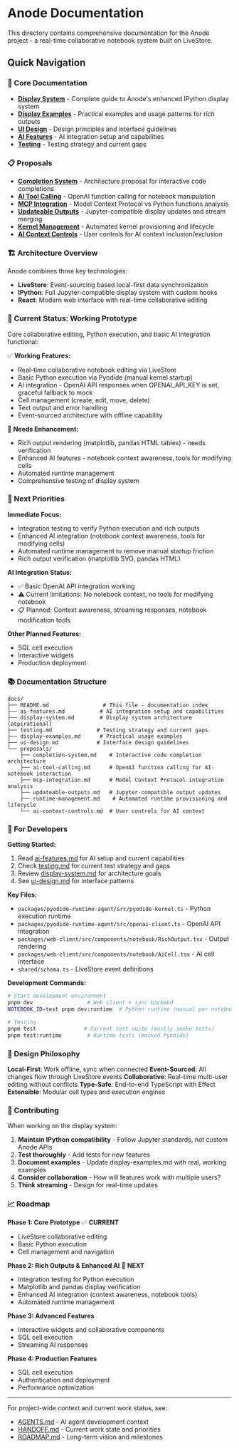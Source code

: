 # Anode Documentation

This directory contains comprehensive documentation for the Anode project - a real-time collaborative notebook system built on LiveStore.

## Quick Navigation

### 📖 Core Documentation
- **[Display System](./display-system.md)** - Complete guide to Anode's enhanced IPython display system
- **[Display Examples](./display-examples.md)** - Practical examples and usage patterns for rich outputs
- **[UI Design](./ui-design.md)** - Design principles and interface guidelines
- **[AI Features](./ai-features.md)** - AI integration setup and capabilities
- **[Testing](./testing.md)** - Testing strategy and current gaps

### 📋 Proposals
- **[Completion System](./proposals/completion-system.md)** - Architecture proposal for interactive code completions
- **[AI Tool Calling](./proposals/ai-tool-calling.md)** - OpenAI function calling for notebook manipulation
- **[MCP Integration](./proposals/mcp-integration.md)** - Model Context Protocol vs Python functions analysis
- **[Updateable Outputs](./proposals/updateable-outputs.md)** - Jupyter-compatible display updates and stream merging
- **[Kernel Management](./proposals/kernel-management.md)** - Automated kernel provisioning and lifecycle
- **[AI Context Controls](./proposals/ai-context-controls.md)** - User controls for AI context inclusion/exclusion

### 🏗️ Architecture Overview

Anode combines three key technologies:
- **LiveStore**: Event-sourcing based local-first data synchronization
- **IPython**: Full Jupyter-compatible display system with custom hooks
- **React**: Modern web interface with real-time collaborative editing

### 🚀 Current Status: Working Prototype

Core collaborative editing, Python execution, and basic AI integration functional:

✅ **Working Features:**
- Real-time collaborative notebook editing via LiveStore
- Basic Python execution via Pyodide (manual kernel startup)
- AI integration - OpenAI API responses when OPENAI_API_KEY is set, graceful fallback to mock
- Cell management (create, edit, move, delete)
- Text output and error handling
- Event-sourced architecture with offline capability

🚧 **Needs Enhancement:**
- Rich output rendering (matplotlib, pandas HTML tables) - needs verification
- Enhanced AI features - notebook context awareness, tools for modifying cells
- Automated runtime management
- Comprehensive testing of display system

### 🎯 Next Priorities

**Immediate Focus:**
- Integration testing to verify Python execution and rich outputs
- Enhanced AI integration (notebook context awareness, tools for modifying cells)
- Automated runtime management to remove manual startup friction
- Rich output verification (matplotlib SVG, pandas HTML)

**AI Integration Status:**
- ✅ Basic OpenAI API integration working
- ⚠️ Current limitations: No notebook context, no tools for modifying notebook
- 📋 Planned: Context awareness, streaming responses, notebook modification tools

**Other Planned Features:**
- SQL cell execution
- Interactive widgets
- Production deployment

### 📚 Documentation Structure

```
docs/
├── README.md                 # This file - documentation index
├── ai-features.md           # AI integration setup and capabilities
├── display-system.md        # Display system architecture (aspirational)
├── testing.md              # Testing strategy and current gaps
├── display-examples.md      # Practical usage examples
├── ui-design.md            # Interface design guidelines
└── proposals/
    ├── completion-system.md    # Interactive code completion architecture
    ├── ai-tool-calling.md      # OpenAI function calling for AI-notebook interaction
    ├── mcp-integration.md      # Model Context Protocol integration analysis
    ├── updateable-outputs.md   # Jupyter-compatible output updates
    ├── runtime-management.md    # Automated runtime provisioning and lifecycle
    └── ai-context-controls.md  # User controls for AI context
```

### 🔧 For Developers

**Getting Started:**
1. Read [ai-features.md](./ai-features.md) for AI setup and current capabilities
2. Check [testing.md](./testing.md) for current test strategy and gaps
3. Review [display-system.md](./display-system.md) for architecture goals
4. See [ui-design.md](./ui-design.md) for interface patterns

**Key Files:**
- `packages/pyodide-runtime-agent/src/pyodide-kernel.ts` - Python execution runtime
- `packages/pyodide-runtime-agent/src/openai-client.ts` - OpenAI API integration
- `packages/web-client/src/components/notebook/RichOutput.tsx` - Output rendering
- `packages/web-client/src/components/notebook/AiCell.tsx` - AI cell interface
- `shared/schema.ts` - LiveStore event definitions

**Development Commands:**
```bash
# Start development environment
pnpm dev                 # Web client + sync backend
NOTEBOOK_ID=test pnpm dev:runtime  # Python runtime (manual per notebook)

# Testing
pnpm test               # Current test suite (mostly smoke tests)
pnpm test:runtime        # Runtime tests (mocked Pyodide)
```

### 🧠 Design Philosophy

**Local-First**: Work offline, sync when connected
**Event-Sourced**: All changes flow through LiveStore events
**Collaborative**: Real-time multi-user editing without conflicts
**Type-Safe**: End-to-end TypeScript with Effect
**Extensible**: Modular cell types and execution engines

### 🤝 Contributing

When working on the display system:
1. **Maintain IPython compatibility** - Follow Jupyter standards, not custom Anode APIs
2. **Test thoroughly** - Add tests for new features
3. **Document examples** - Update display-examples.md with real, working examples
4. **Consider collaboration** - How will features work with multiple users?
5. **Think streaming** - Design for real-time updates

### 📈 Roadmap

**Phase 1: Core Prototype** ✅ **CURRENT**
- LiveStore collaborative editing
- Basic Python execution
- Cell management and navigation

**Phase 2: Rich Outputs & Enhanced AI** 🎯 **NEXT**
- Integration testing for Python execution
- Matplotlib and pandas display verification
- Enhanced AI integration (context awareness, notebook tools)
- Automated runtime management

**Phase 3: Advanced Features**
- Interactive widgets and collaborative components
- SQL cell execution
- Streaming AI responses

**Phase 4: Production Features**
- SQL cell execution
- Authentication and deployment
- Performance optimization

---

For project-wide context and current work status, see:
- [AGENTS.md](../AGENTS.md) - AI agent development context
- [HANDOFF.md](../HANDOFF.md) - Current work state and priorities
- [ROADMAP.md](../ROADMAP.md) - Long-term vision and milestones